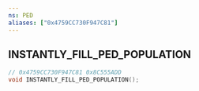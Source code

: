 ```yaml
---
ns: PED
aliases: ["0x4759CC730F947C81"]
---
```

## INSTANTLY_FILL_PED_POPULATION

```c
// 0x4759CC730F947C81 0x8C555ADD
void INSTANTLY_FILL_PED_POPULATION();
```

